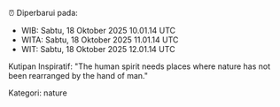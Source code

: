 ⏰ Diperbarui pada:
- WIB: Sabtu, 18 Oktober 2025 10.01.14 UTC
- WITA: Sabtu, 18 Oktober 2025 11.01.14 UTC
- WIT: Sabtu, 18 Oktober 2025 12.01.14 UTC

Kutipan Inspiratif:
"The human spirit needs places where nature has not been rearranged by the hand of man."


Kategori: nature

